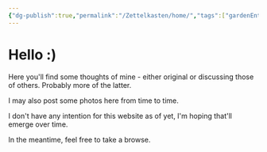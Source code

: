```yaml
---
{"dg-publish":true,"permalink":"/Zettelkasten/home/","tags":["gardenEntry"],"dgShowBacklinks":"false"}
---
```


# Hello :)
Here you'll find some thoughts of mine - either original or discussing those of others. Probably more of the latter.

I may also post some photos here from time to time.


I don't have any intention for this website as of yet, I'm hoping that'll emerge over time.

In the meantime, feel free to take a browse.